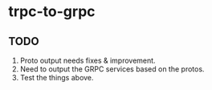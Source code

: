 # trpc-to-grpc

## TODO

1. Proto output needs fixes & improvement.
2. Need to output the GRPC services based on the protos.
3. Test the things above.
